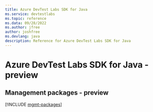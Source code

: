 ```yaml
---
title: Azure DevTest Labs SDK for Java
ms.service: devtestlabs
ms.topic: reference
ms.data: 09/28/2022
ms.author: jfree
author: joshfree
ms.devlang: java
description: Reference for Azure DevTest Labs SDK for Java
---
```

# Azure DevTest Labs SDK for Java - preview

## Management packages - preview
[!INCLUDE [mgmt-packages](devtest-labs-mgmt-index.md)]
